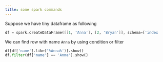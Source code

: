 ```yaml
---
title: some spark commands
---
```


Suppose we have tiny dataframe as following

```python
df = spark.createDataFrame([[1, 'Anna'], [2, 'Bryan']], schema=['index', 'name'])
```

We can find row with name `Anna` by using condition or filter

```python
df[df['name'].like('%Anna%')].show()
df.filter(df['name'] == 'Anna').show()
```
